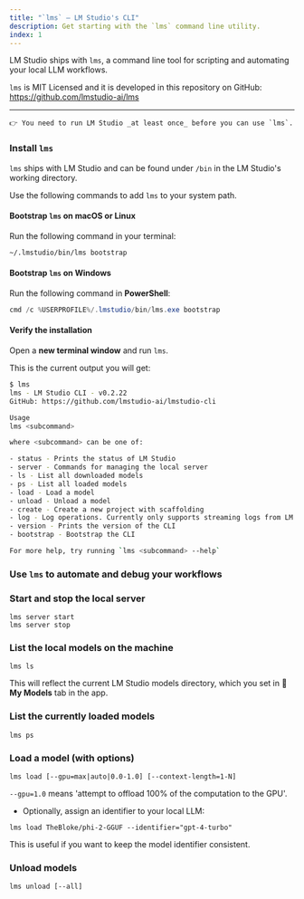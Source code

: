 ```yaml
---
title: "`lms` — LM Studio's CLI"
description: Get starting with the `lms` command line utility.
index: 1
---
```


LM Studio ships with `lms`, a command line tool for scripting and automating your local LLM workflows.

`lms` is MIT Licensed and it is developed in this repository on GitHub: https://github.com/lmstudio-ai/lms

<hr>

```lms_info
👉 You need to run LM Studio _at least once_ before you can use `lms`.
```

### Install `lms`

`lms` ships with LM Studio and can be found under `/bin` in the LM Studio's working directory.

Use the following commands to add `lms` to your system path.

#### Bootstrap `lms` on macOS or Linux

Run the following command in your terminal:

```bash
~/.lmstudio/bin/lms bootstrap
```

#### Bootstrap `lms` on Windows

Run the following command in **PowerShell**:

```ps1
cmd /c %USERPROFILE%/.lmstudio/bin/lms.exe bootstrap
```

#### Verify the installation

Open a **new terminal window** and run `lms`.

This is the current output you will get:

```bash
$ lms
lms - LM Studio CLI - v0.2.22
GitHub: https://github.com/lmstudio-ai/lmstudio-cli

Usage
lms <subcommand>

where <subcommand> can be one of:

- status - Prints the status of LM Studio
- server - Commands for managing the local server
- ls - List all downloaded models
- ps - List all loaded models
- load - Load a model
- unload - Unload a model
- create - Create a new project with scaffolding
- log - Log operations. Currently only supports streaming logs from LM Studio via `lms log stream`
- version - Prints the version of the CLI
- bootstrap - Bootstrap the CLI

For more help, try running `lms <subcommand> --help`
```

### Use `lms` to automate and debug your workflows

### Start and stop the local server

```
lms server start
lms server stop
```

### List the local models on the machine

```
lms ls
```

This will reflect the current LM Studio models directory, which you set in **📂 My Models** tab in the app.

### List the currently loaded models

```
lms ps
```

### Load a model (with options)

```
lms load [--gpu=max|auto|0.0-1.0] [--context-length=1-N]
```

`--gpu=1.0` means 'attempt to offload 100% of the computation to the GPU'.

- Optionally, assign an identifier to your local LLM:

```
lms load TheBloke/phi-2-GGUF --identifier="gpt-4-turbo"
```

This is useful if you want to keep the model identifier consistent.

### Unload models

```
lms unload [--all]
```
